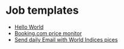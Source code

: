 # Job templates

- [Hello World](hello_world/README.md)
- [Booking.com price monitor](monitor_prices_on_booking_com/README.md)
- [Send daily Email with World Indices pices](send_daily_email_yfinance/README.md)
